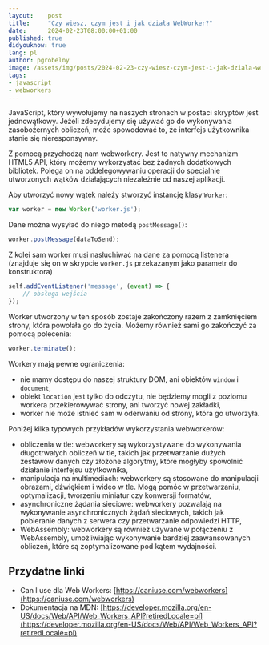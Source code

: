 ```yaml
---
layout:    post
title:     "Czy wiesz, czym jest i jak działa WebWorker?"
date:      2024-02-23T08:00:00+01:00
published: true
didyouknow: true
lang: pl
author: pgrobelny
image: /assets/img/posts/2024-02-23-czy-wiesz-czym-jest-i-jak-dziala-webworker/code.webp
tags:
- javascript
- webworkers
---
```

JavaScript, który wywołujemy na naszych stronach w postaci skryptów jest jednowątkowy. Jeżeli zdecydujemy się używać go do wykonywania zasobożernych obliczeń, może spowodować to, że interfejs użytkownika stanie się nieresponsywny.

Z pomocą przychodzą nam webworkery. Jest to natywny mechanizm HTML5 API, który możemy wykorzystać bez żadnych dodatkowych bibliotek. Polega on na oddelegowywaniu operacji do specjalnie utworzonych wątków działających niezależnie od naszej aplikacji.

Aby utworzyć nowy wątek należy stworzyć instancję klasy `Worker`:
```javascript
var worker = new Worker('worker.js');
```

Dane można wysyłać do niego metodą `postMessage()`:
```javascript
worker.postMessage(dataToSend);
```

Z kolei sam worker musi nasłuchiwać na dane za pomocą listenera (znajduje się on w skrypcie `worker.js` przekazanym jako parametr do konstruktora)
```javascript
self.addEventListener('message', (event) => {
    // obsługa wejścia
});
```

Worker utworzony w ten sposób zostaje zakończony razem z zamknięciem strony, która powołała go do życia. Możemy również sami go zakończyć za pomocą polecenia:
```javascript
worker.terminate();
```

Workery mają pewne ograniczenia:
- nie mamy dostępu do naszej struktury DOM, ani obiektów `window` i `document`,
- obiekt `location` jest tylko do odczytu, nie będziemy mogli z poziomu workera przekierowywać strony, ani tworzyć nowej zakładki,
- worker nie może istnieć sam w oderwaniu od strony, która go utworzyła.

Poniżej kilka typowych przykładów wykorzystania webworkerów:
- obliczenia w tle: webworkery są wykorzystywane do wykonywania długotrwałych obliczeń w tle, takich jak przetwarzanie dużych zestawów danych czy złożone algorytmy, które mogłyby spowolnić działanie interfejsu użytkownika,
- manipulacja na multimediach: webworkery są stosowane do manipulacji obrazami, dźwiękiem i wideo w tle. Mogą pomóc w przetwarzaniu, optymalizacji, tworzeniu miniatur czy konwersji formatów,
- asynchroniczne żądania sieciowe: webworkery pozwalają na wykonywanie asynchronicznych żądań sieciowych, takich jak pobieranie danych z serwera czy przetwarzanie odpowiedzi HTTP,
- WebAssembly: webworkery są również używane w połączeniu z WebAssembly, umożliwiając wykonywanie bardziej zaawansowanych obliczeń, które są zoptymalizowane pod kątem wydajności.

## Przydatne linki
- Can I use dla Web Workers: [https://caniuse.com/webworkers](https://caniuse.com/webworkers)
- Dokumentacja na MDN: [https://developer.mozilla.org/en-US/docs/Web/API/Web_Workers_API?retiredLocale=pl](https://developer.mozilla.org/en-US/docs/Web/API/Web_Workers_API?retiredLocale=pl)